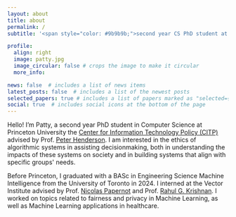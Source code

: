 ```yaml
---
layout: about
title: about
permalink: /
subtitle: '<span style="color: #9b9b9b;">second year CS PhD student at Princeton University</span>'

profile:
  align: right
  image: patty.jpg
  image_circular: false # crops the image to make it circular
  more_info: 

news: false  # includes a list of news items
latest_posts: false  # includes a list of the newest posts
selected_papers: true # includes a list of papers marked as "selected={true}"
social: true  # includes social icons at the bottom of the page
---
```


Hello! I’m Patty, a second year PhD student in Computer Science at Princeton University the [Center for Information Technology Policy (CITP)](https://citp.princeton.edu) advised by Prof. [Peter Henderson](https://www.peterhenderson.co). I am interested in the ethics of algorithmic systems in assisting decisionmaking, both in understanding the impacts of these systems on society and in building systems that align with specific groups' needs.  

Before Princeton, I graduated with a BASc in Engineering Science Machine Intelligence from the University of Toronto in 2024. I interned at the Vector Institute advised by Prof. [Nicolas Papernot](https://www.papernot.fr) and Prof. [Rahul G. Krishnan](https://www.cs.toronto.edu/~rahulgk/). I worked on topics related to fairness and privacy in Machine Learning, as well as Machine Learning applications in healthcare. 

<!-- Write your biography here. Tell the world about yourself. Link to your favorite [subreddit](http://reddit.com). You can put a picture in, too. The code is already in, just name your picture `prof_pic.jpg` and put it in the `img/` folder.

Put your address / P.O. box / other info right below your picture. You can also disable any of these elements by editing `profile` property of the YAML header of your `_pages/about.md`. Edit `_bibliography/papers.bib` and Jekyll will render your [publications page](/al-folio/publications/) automatically.

Link to your social media connections, too. This theme is set up to use [Font Awesome icons](https://fontawesome.com/) and [Academicons](https://jpswalsh.github.io/academicons/), like the ones below. Add your Facebook, Twitter, LinkedIn, Google Scholar, or just disable all of them. -->